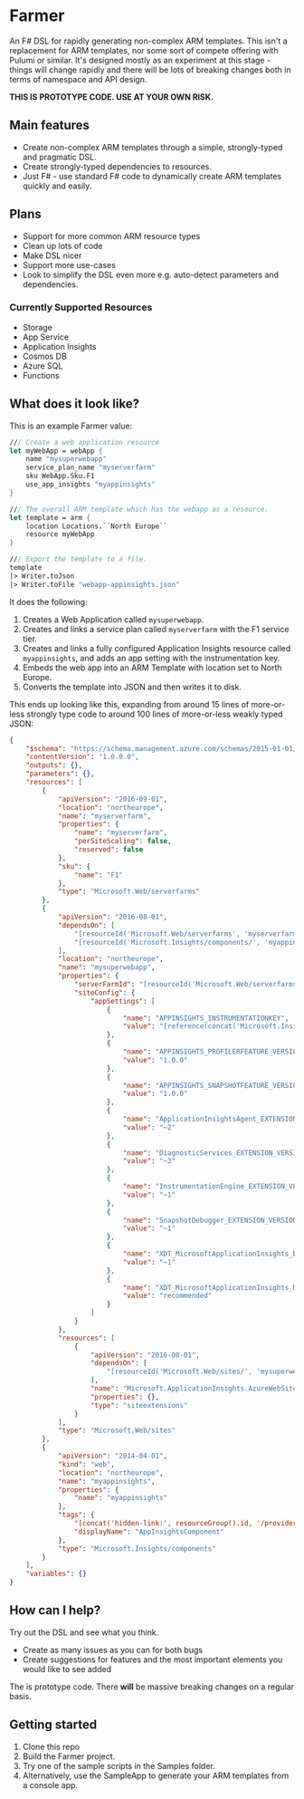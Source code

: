 # Farmer

An F# DSL for rapidly generating non-complex ARM templates. This isn't a replacement for ARM templates,
nor some sort of compete offering with Pulumi or similar. It's designed mostly as an experiment at this stage -
things will change rapidly and there will be lots of breaking changes both in terms of namespace and API design.

**THIS IS PROTOTYPE CODE. USE AT YOUR OWN RISK.**

## Main features

* Create non-complex ARM templates through a simple, strongly-typed and pragmatic DSL.
* Create strongly-typed dependencies to resources.
* Just F# - use standard F# code to dynamically create ARM templates quickly and easily.

## Plans
* Support for more common ARM resource types
* Clean up lots of code
* Make DSL nicer
* Support more use-cases
* Look to simplify the DSL even more e.g. auto-detect parameters and dependencies.

### Currently Supported Resources
* Storage
* App Service
* Application Insights
* Cosmos DB
* Azure SQL
* Functions

## What does it look like?
This is an example Farmer value:

```fsharp
/// Create a web application resource
let myWebApp = webApp {
    name "mysuperwebapp"
    service_plan_name "myserverfarm"
    sku WebApp.Sku.F1
    use_app_insights "myappinsights"
}

/// The overall ARM template which has the webapp as a resource.
let template = arm {
    location Locations.``North Europe``
    resource myWebApp
}

/// Export the template to a file.
template
|> Writer.toJson
|> Writer.toFile "webapp-appinsights.json"
```

It does the following:

1. Creates a Web Application called `mysuperwebapp`.
2. Creates and links a service plan called `myserverfarm` with the F1 service tier.
4. Creates and links a fully configured Application Insights resource called `myappinsights`, and adds an app setting with the instrumentation key.
5. Embeds the web app into an ARM Template with location set to North Europe.
6. Converts the template into JSON and then writes it to disk.

This ends up looking like this, expanding from around 15 lines of more-or-less strongly type code to around 100 lines of more-or-less weakly typed JSON:

```json
{
    "$schema": "https://schema.management.azure.com/schemas/2015-01-01/deploymentTemplate.json#",
    "contentVersion": "1.0.0.0",
    "outputs": {},
    "parameters": {},
    "resources": [
        {
            "apiVersion": "2016-09-01",
            "location": "northeurope",
            "name": "myserverfarm",
            "properties": {
                "name": "myserverfarm",
                "perSiteScaling": false,
                "reserved": false
            },
            "sku": {
                "name": "F1"
            },
            "type": "Microsoft.Web/serverfarms"
        },
        {
            "apiVersion": "2016-08-01",
            "dependsOn": [
                "[resourceId('Microsoft.Web/serverfarms', 'myserverfarm')]",
                "[resourceId('Microsoft.Insights/components/', 'myappinsights')]"
            ],
            "location": "northeurope",
            "name": "mysuperwebapp",
            "properties": {
                "serverFarmId": "[resourceId('Microsoft.Web/serverfarms', 'myserverfarm')]",
                "siteConfig": {
                    "appSettings": [
                        {
                            "name": "APPINSIGHTS_INSTRUMENTATIONKEY",
                            "value": "[reference(concat('Microsoft.Insights/components/', 'myappinsights')).InstrumentationKey]"
                        },
                        {
                            "name": "APPINSIGHTS_PROFILERFEATURE_VERSION",
                            "value": "1.0.0"
                        },
                        {
                            "name": "APPINSIGHTS_SNAPSHOTFEATURE_VERSION",
                            "value": "1.0.0"
                        },
                        {
                            "name": "ApplicationInsightsAgent_EXTENSION_VERSION",
                            "value": "~2"
                        },
                        {
                            "name": "DiagnosticServices_EXTENSION_VERSION",
                            "value": "~3"
                        },
                        {
                            "name": "InstrumentationEngine_EXTENSION_VERSION",
                            "value": "~1"
                        },
                        {
                            "name": "SnapshotDebugger_EXTENSION_VERSION",
                            "value": "~1"
                        },
                        {
                            "name": "XDT_MicrosoftApplicationInsights_BaseExtensions",
                            "value": "~1"
                        },
                        {
                            "name": "XDT_MicrosoftApplicationInsights_Mode",
                            "value": "recommended"
                        }
                    ]
                }
            },
            "resources": [
                {
                    "apiVersion": "2016-08-01",
                    "dependsOn": [
                        "[resourceId('Microsoft.Web/sites/', 'mysuperwebapp')]"
                    ],
                    "name": "Microsoft.ApplicationInsights.AzureWebSites",
                    "properties": {},
                    "type": "siteextensions"
                }
            ],
            "type": "Microsoft.Web/sites"
        },
        {
            "apiVersion": "2014-04-01",
            "kind": "web",
            "location": "northeurope",
            "name": "myappinsights",
            "properties": {
                "name": "myappinsights"
            },
            "tags": {
                "[concat('hidden-link:', resourceGroup().id, '/providers/Microsoft.Web/sites/', 'mysuperwebapp')]": "Resource",
                "displayName": "AppInsightsComponent"
            },
            "type": "Microsoft.Insights/components"
        }
    ],
    "variables": {}
}
```

## How can I help?
Try out the DSL and see what you think.

* Create as many issues as you can for both bugs
* Create suggestions for features and the most important elements you would like to see added

The is prototype code. There **will** be massive breaking changes on a regular basis.

## Getting started
1. Clone this repo
2. Build the Farmer project.
3. Try one of the sample scripts in the Samples folder.
4. Alternatively, use the SampleApp to generate your ARM templates from a console app.
